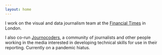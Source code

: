 ```yaml
---
layout: home
---
```


I work on the visual and data journalism team at the [Financial Times](https://ft.com/) in London.

I also co-run [Journocoders](https://journocoders.com/), a community of journalists and other people working in the media interested in developing technical skills for use in their reporting. Currently on a pandemic hiatus.
